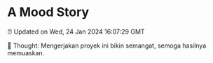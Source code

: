 # A Mood Story

⏰ Updated on Wed, 24 Jan 2024 16:07:29 GMT

💭 Thought: Mengerjakan proyek ini bikin semangat, semoga hasilnya memuaskan.

